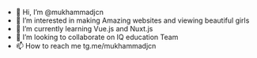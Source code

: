 - 👋 Hi, I’m @mukhammadjcn
- 👀 I’m interested in making Amazing websites and viewing beautiful girls
- 🌱 I’m currently learning Vue.js and Nuxt.js
- 💞️ I’m looking to collaborate on IQ education Team
- 📫 How to reach me tg.me/mukhammadjcn

<!---
mukhammadjcn/mukhammadjcn is a ✨ special ✨ repository because its `README.md` (this file) appears on your GitHub profile.
You can click the Preview link to take a look at your changes.
--->
